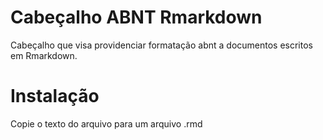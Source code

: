 # Cabeçalho ABNT Rmarkdown

Cabeçalho que visa providenciar formatação abnt a documentos escritos em Rmarkdown.

# Instalação

Copie o texto do arquivo para um arquivo .rmd
